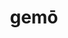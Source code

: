 ---
title: gemō
meaning: to groan
ch: three
pos: verb
inf: gemere
secondppstem: gem
infend: ere
conjugation: third
six: y
---
